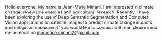 Hello everyone, 
My name is Jean-Marie Minani. 
I am interested in climate change, renewable energies and agricultural research. 
Recently, I have been exploring the use of Deep Semantic Segmentation and Computer Vision applications on satellite images to predict climate change impacts and mitigation measures. 
If you would like to connect with me, please send me an email on jeanmarie.minani2@gmail.com  

